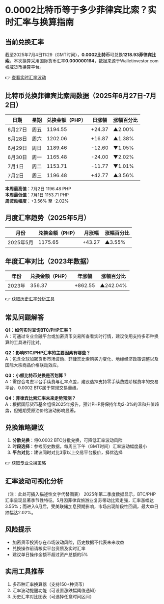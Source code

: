 # 0.0002比特币等于多少菲律宾比索？实时汇率与换算指南

## 当前兑换汇率
截至2025年7月4日11:29（GMT时间），**0.0002比特币**可兑换**1218.93菲律宾比索**。本次换算采用国际货币汇率**0.000000164**，数据来源于Walletinvestor.com权威货币换算平台。

👉 [查看实时汇率波动](https://bit.ly/okx_welcome)

## 比特币兑换菲律宾比索周数据（2025年6月27日-7月2日）
| 日期 | 星期 | 兑换金额（PHP） | 日涨幅 | 涨幅百分比 |
|------|------|----------------|--------|-----------|
| 6月27日 | 周五 | 1194.55 | +24.37 | ▲2.00% |
| 6月28日 | 周六 | 1202.06 | +16.87 | ▲1.38% |
| 6月29日 | 周日 | 1189.46 | -12.60 | ▼1.05% |
| 6月30日 | 周一 | 1165.48 | -24.00 | ▼2.02% |
| 7月1日 | 周二 | 1153.71 | -11.77 | ▼1.01% |
| 7月2日 | 周三 | 1196.48 | +42.77 | ▲3.56% |

**本周最高值**：7月2日 1196.48 PHP  
**本周最低值**：7月1日 1153.71 PHP  
**周波动幅度**：+3.56% 至 -2.02%

## 月度汇率趋势（2025年5月）
| 月份 | 兑换金额（PHP） | 月涨幅 | 涨幅百分比 |
|------|----------------|--------|-----------|
| 2025年5月 | 1175.65 | +43.27 | ▲3.55% |

## 年度汇率对比（2023年数据）
| 年份 | 兑换金额（PHP） | 年涨幅 | 涨幅百分比 |
|------|----------------|--------|-----------|
| 2023年 | 356.37 | +862.55 | ▲242.04% |

👉 [获取历史汇率分析工具](https://bit.ly/okx_welcome)

## 常见问题解答
**Q1：如何实时查询BTC/PHP汇率？**  
A：可通过专业金融平台或加密货币交易所查看实时行情，建议使用支持多币种换算的工具进行比对。

**Q2：影响BTC/PHP汇率的主要因素有哪些？**  
A：包含全球加密货币市场波动、菲律宾比索购买力变化、地缘经济政策调整以及国际大宗商品价格联动效应。

**Q3：小额比特币兑换是否划算？**  
A：需综合考虑平台手续费与汇率点差，建议选择支持零手续费或阶梯费率的交易平台，0.0002 BTC属于常规交易量级。

**Q4：菲律宾比索汇率未来走势预测？**  
A：根据国际货币基金组织2025年报告，预计PHP将保持年均2-3%的温和升值趋势，但短期受原油价格波动影响显著。

## 兑换策略建议
1. **分散兑换**：将0.0002 BTC分批兑换，可降低汇率波动风险
2. **时段选择**：参考历史数据，每周三下午（GMT时间）汇率波动幅度最小
3. **平台对比**：建议同时对比3家以上交易平台报价，择优选择

👉 [获取专业兑换策略](https://bit.ly/okx_welcome)

## 汇率波动可视化分析
（注：此处可插入描述性文字代替图表）
2025年第二季度数据显示，BTC/PHP汇率呈现显著季节性特征。5月因菲律宾旅游业复苏带动比索走强，汇率涨幅达3.55%；而进入6月后，受美联储加息预期影响，市场出现阶段性回调，最大单日跌幅达2.02%。

## 风险提示
- 加密货币投资存在市场波动风险，历史数据不代表未来收益
- 兑换操作前请核实平台资质及实时汇率
- 建议单日操作金额不超过资产总额的5%

## 实用工具推荐
1. 多币种汇率换算器（支持150+种货币）
2. 汇率波动提醒功能（可设置涨跌幅阈值通知）
3. 历史汇率对比图表（可选择任意时间区间）

